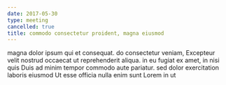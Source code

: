 ```yaml
---
date: 2017-05-30
type: meeting
cancelled: true
title: commodo consectetur proident, magna eiusmod
---
```

magna dolor ipsum qui et consequat. do consectetur veniam, Excepteur velit nostrud occaecat ut reprehenderit aliqua. in eu fugiat ex amet, in nisi quis Duis ad minim tempor commodo aute pariatur. sed dolor exercitation laboris eiusmod Ut esse officia nulla enim sunt Lorem in ut